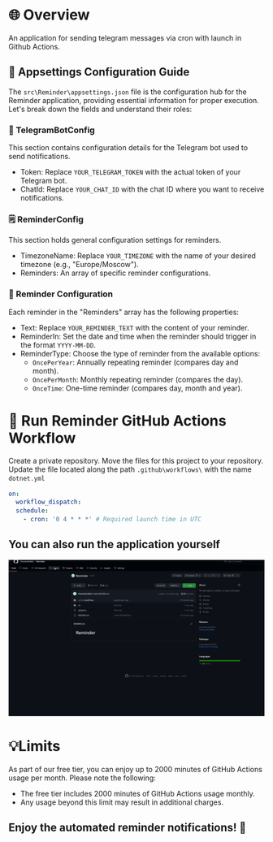 # 🌐 Overview

An application for sending telegram messages via cron with launch in Github Actions.

## 📝 Appsettings Configuration Guide
The `src\Reminder\appsettings.json` file is the configuration hub for the Reminder application, providing essential information for proper execution. Let's break down the fields and understand their roles:
### 📱 TelegramBotConfig
This section contains configuration details for the Telegram bot used to send notifications.
- Token: Replace `YOUR_TELEGRAM_TOKEN` with the actual token of your Telegram bot.
- ChatId: Replace `YOUR_CHAT_ID` with the chat ID where you want to receive notifications.
### 🗒️ ReminderConfig
This section holds general configuration settings for reminders.
- TimezoneName: Replace `YOUR_TIMEZONE` with the name of your desired timezone (e.g., "Europe/Moscow").
- Reminders: An array of specific reminder configurations.
### 📅 Reminder Configuration
Each reminder in the "Reminders" array has the following properties:
- Text: Replace `YOUR_REMINDER_TEXT` with the content of your reminder.
- ReminderIn: Set the date and time when the reminder should trigger in the format `YYYY-MM-DD`.
- ReminderType: Choose the type of reminder from the available options:
   - `OncePerYear`: Annually repeating reminder (compares day and month).
   - `OncePerMonth`: Monthly repeating reminder (compares the day).
   - `OnceTime`: One-time reminder (compares day, month and year).
# 🚀 Run Reminder GitHub Actions Workflow
Create a private repository.
Move the files for this project to your repository.
Update the file located along the path `.github\workflows\` with the name `dotnet.yml`

```yaml
on:
  workflow_dispatch:
  schedule:
    - cron: '0 4 * * *' # Required launch time in UTC
```

## You can also run the application yourself
![run actions manual](files_for_readme/run_actions_manual.gif)
# 💡Limits
As part of our free tier, you can enjoy up to 2000 minutes of GitHub Actions usage per month. Please note the following:
- The free tier includes 2000 minutes of GitHub Actions usage monthly.
- Any usage beyond this limit may result in additional charges.
## Enjoy the automated reminder notifications! 🎉





